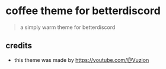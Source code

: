 # coffee theme for betterdiscord

> a simply warm theme for betterdiscord

## credits

- this theme was made by <https://youtube.com/@Vuzion>
